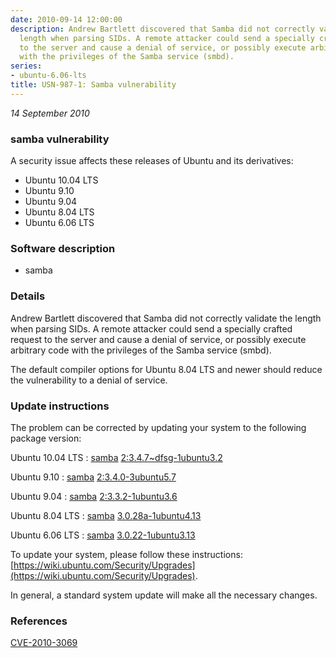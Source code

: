 ```yaml
---
date: 2010-09-14 12:00:00
description: Andrew Bartlett discovered that Samba did not correctly validate the
  length when parsing SIDs. A remote attacker could send a specially crafted request
  to the server and cause a denial of service, or possibly execute arbitrary code
  with the privileges of the Samba service (smbd).
series:
- ubuntu-6.06-lts
title: USN-987-1: Samba vulnerability
---
```


*14 September 2010*

### samba vulnerability

A security issue affects these releases of Ubuntu and its derivatives:

* Ubuntu 10.04 LTS
* Ubuntu 9.10
* Ubuntu 9.04
* Ubuntu 8.04 LTS
* Ubuntu 6.06 LTS

### Software description

* samba 

### Details

Andrew Bartlett discovered that Samba did not correctly validate the length when parsing SIDs. A remote attacker could send a specially crafted request to the server and cause a denial of service, or possibly execute arbitrary code with the privileges of the Samba service (smbd).

The default compiler options for Ubuntu 8.04 LTS and newer should reduce the vulnerability to a denial of service. 

### Update instructions

The problem can be corrected by updating your system to the following package version:

Ubuntu 10.04 LTS
 : [samba](https://launchpad.net/ubuntu/+source/samba) <span> [2:3.4.7~dfsg-1ubuntu3.2](https://launchpad.net/ubuntu/+source/samba/2:3.4.7~dfsg-1ubuntu3.2) </span> 

Ubuntu 9.10
 : [samba](https://launchpad.net/ubuntu/+source/samba) <span> [2:3.4.0-3ubuntu5.7](https://launchpad.net/ubuntu/+source/samba/2:3.4.0-3ubuntu5.7) </span> 

Ubuntu 9.04
 : [samba](https://launchpad.net/ubuntu/+source/samba) <span> [2:3.3.2-1ubuntu3.6](https://launchpad.net/ubuntu/+source/samba/2:3.3.2-1ubuntu3.6) </span> 

Ubuntu 8.04 LTS
 : [samba](https://launchpad.net/ubuntu/+source/samba) <span> [3.0.28a-1ubuntu4.13](https://launchpad.net/ubuntu/+source/samba/3.0.28a-1ubuntu4.13) </span> 

Ubuntu 6.06 LTS
 : [samba](https://launchpad.net/ubuntu/+source/samba) <span> [3.0.22-1ubuntu3.13](https://launchpad.net/ubuntu/+source/samba/3.0.22-1ubuntu3.13) </span> 

To update your system, please follow these instructions: [https://wiki.ubuntu.com/Security/Upgrades](https://wiki.ubuntu.com/Security/Upgrades).

In general, a standard system update will make all the necessary changes. 

### References

 
 [CVE-2010-3069](http://people.ubuntu.com/~ubuntu-security/cve/CVE-2010-3069)